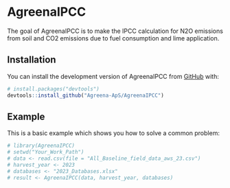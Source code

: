 
<!-- README.md is generated from README.Rmd. Please edit that file -->

# AgreenaIPCC

<!-- badges: start -->
<!-- badges: end -->

The goal of AgreenaIPCC is to make the IPCC calculation for N2O
emissions from soil and CO2 emissions due to fuel consumption and lime
application.

## Installation

You can install the development version of AgreenaIPCC from
[GitHub](https://github.com/) with:

``` r
# install.packages("devtools")
devtools::install_github("Agreena-ApS/AgreenaIPCC")
```

## Example

This is a basic example which shows you how to solve a common problem:

``` r
# library(AgreenaIPCC)
# setwd("Your_Work_Path")
# data <- read.csv(file = "All_Baseline_field_data_aws_23.csv")
# harvest_year <- 2023
# databases <- "2023_Databases.xlsx"
# result <- AgreenaIPCC(data, harvest_year, databases)
```
